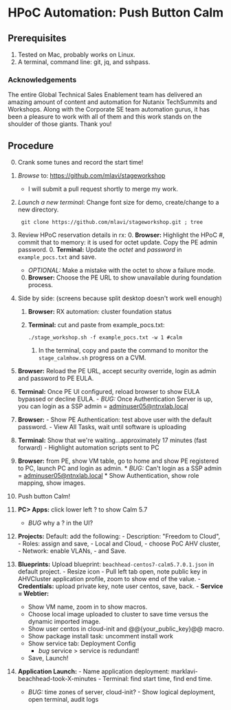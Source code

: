 # HPoC Automation: Push Button Calm

## Prerequisites ##
1. Tested on Mac, probably works on Linux.
2. A terminal, command line: git, jq, and sshpass.

### Acknowledgements ###

The entire Global Technical Sales Enablement team has delivered an amazing amount of content and automation for Nutanix TechSummits and Workshops. Along with the Corporate SE team automation gurus, it has been a pleasure to work with all of them and this work stands on the shoulder of those giants. Thank you!

## Procedure ##

0. Crank some tunes and record the start time!
1. *Browse* to: https://github.com/mlavi/stageworkshop
   - I will submit a pull request shortly to merge my work.
1. *Launch a new terminal*: Change font size for demo, create/change to a new directory.

        git clone https://github.com/mlavi/stageworkshop.git ; tree
1. Review HPoC reservation details in rx:
   0. __Browser:__ Highlight the HPoC #, commit that to memory: it is used for octet update. Copy the PE admin password.
   0. __Terminal:__ Update the *octet* and *password* in ````example_pocs.txt```` and save.
      - *OPTIONAL:* Make a mistake with the octet to show a failure mode.
   0. __Browser:__ Choose the PE URL to show unavailable during foundation process.
1. Side by side: (screens because split desktop doesn't work well enough)
   1. __Browser:__ RX automation: cluster foundation status
   2. __Terminal:__ cut and paste from example_pocs.txt:

          ./stage_workshop.sh -f example_pocs.txt -w 1 #calm

        1. In the terminal, copy and paste the command to monitor the ````stage_calmhow.sh```` progress on a CVM.
  3. __Browser:__ Reload the PE URL, accept security override, login as admin and password to PE EULA.
  4. __Terminal:__ Once PE UI configured, reload browser to show EULA bypassed or decline EULA.
    - *BUG:* Once Authentication Server is up, you can login as a SSP admin = adminuser05@ntnxlab.local
  5. __Browser:__
    - Show PE Authentication: test above user with the default password.
    - View All Tasks, wait until software is uploading
  6. __Terminal:__ Show that we're waiting...approximately 17 minutes (fast forward)
    - Highlight automation scripts sent to PC
  7. __Browser:__ from PE, show VM table, go to home and show PE registered to PC, launch PC and login as admin.
    * *BUG:* Can't login as a SSP admin = adminuser05@ntnxlab.local
    * Show Authentication, show role mapping, show images.
0. Push button Calm!
  1. __PC> Apps:__ click lower left ? to show Calm 5.7
      * *BUG* why a ? in the UI?
  2. __Projects:__ Default: add the following:
    - Description: "Freedom to Cloud",
    - Roles: assign and save,
    - Local and Cloud,
    - choose PoC AHV cluster,
    - Network: enable VLANs,
    - and Save.
  3. __Blueprints:__ Upload blueprint: ````beachhead-centos7-calm5.7.0.1.json```` in default project.
    - Resize icon
    - Pull left tab open, note public key in AHVCluster application profile, zoom to show end of the value.
    - __Credentials:__ upload private key, note user centos, save, back.
    - __Service = Webtier:__
        - Show VM name, zoom in to show macros.
        - Choose local image uploaded to cluster to save time versus the dynamic imported image.
        - Show user centos in cloud-init and @@{your_public_key}@@ macro.
        - Show package install task: uncomment install work
        - Show service tab: Deployment Config
          - *bug* service > service is redundant!
        - Save, Launch!
  4. __Application Launch:__
    - Name application deployment: marklavi-beachhead-took-X-minutes
    - Terminal: find start time, find end time.
      - *BUG:* time zones of server, cloud-init?
    - Show logical deployment, open terminal, audit logs
